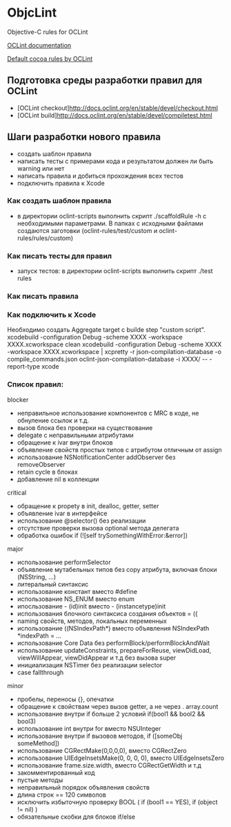 # ObjcLint
Objective-C rules for OCLint

[OCLint documentation](http://docs.oclint.org/en/stable/index.html)

[Default cocoa rules by OCLint](https://github.com/oclint/oclint/tree/master/oclint-rules/rules/cocoa)

## Подготовка среды разработки правил для OCLint
- [OCLint checkout]http://docs.oclint.org/en/stable/devel/checkout.html
- [OCLint build]http://docs.oclint.org/en/stable/devel/compiletest.html

## Шаги разработки нового правила
- создать шаблон правила
- написать тесты с примерами кода и результатом должен ли быть warning или нет
- написать правила и добиться прохождения всех тестов
- подключить правила к Xcode

### Как создать шаблон правила
- в директории oclint-scripts выполнить скрипт ./scaffoldRule -h с необходимыми параметрами. В папках с исходными файлами создаются заготовки (oclint-rules/test/custom и oclint-rules/rules/custom)

### Как писать тесты для правил

- запуск тестов: в директории oclint-scripts выполнить скрипт ./test rules

### Как писать правила

### Как подключить к Xcode
Необходимо создать Aggregate target с builde step "custom script".
xcodebuild -configuration Debug -scheme XXXX -workspace XXXX.xcworkspace clean
xcodebuild -configuration Debug -scheme XXXX -workspace XXXX.xcworkspace | xcpretty -r json-compilation-database -o compile_commands.json
oclint-json-compilation-database -i XXXX/ -- -report-type xcode

### Список правил:
blocker
- неправильное использование компонентов с MRC в коде, не обнуление ссылок и т.д.
- вызов блока без проверки на существование
- delegate с неправильными атрибутами
- обращение к ivar внутри блоков
- объявление свойств простых типов с атрибутом отличным от assign
- использование NSNotificationCenter addObserver без removeObserver
- retain cycle в блоках
- добавление nil в коллекции

critical
- обращение к propety в init, dealloc, getter, setter
- объявление ivar в интерфейсе
- использование @selector() без реализации
- отсутствие проверки вызова optional метода делегата
- обработка ошибок if (![self trySomethingWithError:&error])

major
- использование performSelector
- объявление мутабельных типов без copy атрибута, включая блоки (NSString, ...)
- литеральный синтаксис
- использование констант вместо #define
- использование NS_ENUM вместо enum
- ипосльзование - (id)init вместо - (instancetype)init
- использования блочного синтаксиса создания объектов = ({
- naming свойств, методов, локальных переменных
- использование ((NSIndexPath*) вместо объявления NSIndexPath *indexPath = ...
- использование Core Data без performBlock/performBlockAndWait
- использование updateConstraints, prepareForReuse, viewDidLoad, viewWillAppear, viewDidAppear и т.д без вызова super
- инициализация NSTimer без реализации selector
- case fallthrough

minor
- пробелы, переносы {}, опечатки
- обращение к свойствам через вызов getter, а не через . array.count
- использование внутри if больше 2 условий if(bool1 && bool2 && bool3)
- использование int внутри for вместо NSUInteger
- использование внутри if вызовов методов, if ([someObj someMethod])
- использование CGRectMake(0,0,0,0), вместо CGRectZero
- использование UIEdgeInsetsMake(0, 0, 0, 0), вместо UIEdgeInsetsZero
- использование frame.size.width, вместо CGRectGetWidth и т.д
- закомментированный код
- пустые методы
- неправильный порядок объявления свойств
- длина строк == 120 символов
- исключить избыточную проверку BOOL ( if (bool1 == YES), if (object != nil) )
- обязательные скобки для блоков if/else
